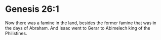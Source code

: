 # Genesis 26:1

Now there was a famine in the land, besides the former famine that was in the days of Abraham. And Isaac went to Gerar to Abimelech king of the Philistines.

